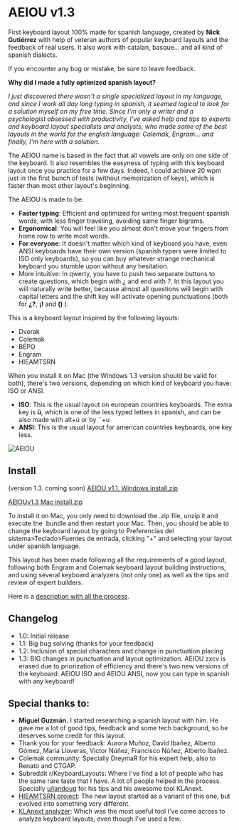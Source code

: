 # AEIOU v1.3
First keyboard layout 100% made for spanish language, created by **Nick Gutiérrez** with help of veteran authors of popular keyboard layouts and the feedback of real users. It also work with catalan, basque... and all kind of spanish dialects. 

If you encounter any bug or mistake, be sure to leave feedback.

**Why did I made a fully optimized spanish layout?** 

*I just discovered there wasn't a single specialized layout in my language, and since I work all day long typing in spanish, it seemed logical to look for a solution myself on my free time. Since I'm only a writer and a psychologist obsessed with productivity, I've asked help and tips to experts and keyboard layout specialists and analysts, who made some of the best layouts in the world for the english language: Colemak, Engram... and finally, I'm here with a solution.*

The AEIOU name is based in the fact that all vowels are only on one side of the keyboard. It also resembles the easyness of typing with this keyboard layout once you practice for a few days. Indeed, I could achieve 20 wpm just in the first bunch of tests (without memorization of keys), which is faster than most other layout's beginning.

The AEIOU is made to be:
- **Faster typing**: Efficient and optimized for writing most frequent spanish words, with less finger traveling, avoiding same finger bigrams.
- **Ergonomical**: You will feel like you almost don't move your fingers from home row to write most words. 
- **For everyone**: It doesn't matter which kind of keyboard you have, even ANSI keyboards have their own version (spanish typers were limited to ISO only keyboards), so you can buy whatever strange mechanical keyboard you stumble upon without any hesitation. 
- More intuitive: In qwerty, you have to push two separate buttons to create questions, which begin with _¿_ and end with _?_. In this layout you will naturally write better, because almost all questions will begin with capital letters and the shift key will activate opening punctuations (both for **¿?**, **¡!** and **()** ).

This is a keyboard layout inspired by the following layouts:
- Dvorak
- Colemak
- BÉPO
- Engram
- HIEAMTSRN

When you install it on Mac (the Windows 1.3 version should be valid for both), there's two versions, depending on which kind of keyboard you have: ISO or ANSI. 
- **ISO**: This is the usual layout on european countries keyboards. The extra key is **ü**, which is one of the less typed letters in spanish, and can be also made with alt+ú or by ¨+u
- **ANSI**: This is the usual layout for american countries keyboards, one key less. 

![AEIOU](https://user-images.githubusercontent.com/12291843/126864058-a34532de-e585-414d-8b9e-759b2c90934e.png)



## Install
 (version 1.3. coming soon) [
AEIOU v1.1. Windows install.zip](https://github.com/NickG13/AEIOU/files/6835793/AEIOU.Windows.install.zip)

[AEIOUv1.3 Mac install.zip](https://github.com/NickG13/AEIOU/files/6872138/AEIOUv1.3.Mac.install.zip)

To install it on Mac, you only need to download the .zip file, unzip it and execute the .bundle and then restart your Mac. Then, you should be able to change the keyboard layout by going to Preferencias del sistema>Teclado>Fuentes de entrada, clicking "+" and selecting your layout under spanish language.

This layout has been made following all the requirements of a good layout, following both Engram and Colemak keyboard layout building instructions, and using several keyboard analyzers (not only one) as well as the tips and review of expert builders.

Here is a [description with all the process](https://www.reddit.com/r/KeyboardLayouts/comments/oja9oh/why_are_there_no_spanish_layouts/).

## Changelog
- 1.0: Initial release
- 1.1: Big bug solving (thanks for your feedback)
- 1.2: Inclusion of special characters and change in punctuation placing
- 1.3: BIG changes in punctuation and layout optimization. AEIOU zxcv is erased due to priorization of efficiency and there's two new versions of the keyboard: AEIOU ISO and AEIOU ANSI, now you can type in spanish with any keyboard!

## Special thanks to:
- **Miguel Guzmán.** I started researching a spanish layout with him. He gave me a lot of good tips, feedback and some tech background, so he deserves some credit for this layout. 
- Thank you for your feedback: Aurora Muñoz, David Ibañez, Alberto Gómez, Maria Lloveras, Victor Núñez, Francisco Núñez, Alberto Ibañez.
- Colemak community: Specially DreymaR for his expert help, also to Renato and CTGAP.
- Subreddit r/KeyboardLayouts: Where I've find a lot of people who has the same rare taste that I have. A lot of people helped in the process. Specially [u/iandoug](https://www.reddit.com/user/iandoug) for his tips and his awesome tool KLAnext.
- [HIEAMTSRN project](https://github.com/dns/Keyboard-HIEAMTSRN-Optimized): The new layout started as a variant of this one, but evolved into something very different. 
- [KLAnext analyzer](https://klanext.keyboard-design.com/): Which was the most useful tool I've come across to analyze keyboard layouts, even though I've used a few.
